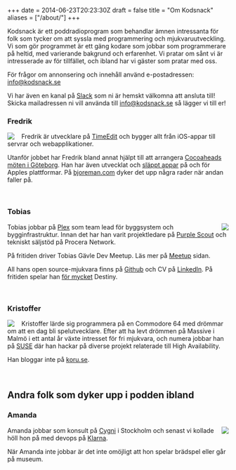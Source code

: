 +++
date = 2014-06-23T20:23:30Z
draft = false
title = "Om Kodsnack"
aliases = ["/about/"]
+++

Kodsnack är ett poddradioprogram som behandlar ämnen intressanta för
folk som tycker om att syssla med programmering och
mjukvaruutveckling. Vi som gör programmet är ett gäng kodare som
jobbar som programmerare på heltid, med varierande bakgrund och
erfarenhet. Vi pratar om sånt vi är intresserade av för tillfället,
och ibland har vi gäster som pratar med oss.

För frågor om annonsering och innehåll använd e-postadressen:
[info@kodsnack.se](mailto:info@kodsnack.se)

Vi har även en kanal på [Slack](https://slack.com/) som ni är hemskt 
välkomna att ansluta till! Skicka mailadressen ni vill använda till 
[info@kodsnack.se](mailto:info@kodsnack.se) så lägger vi till er!


### Fredrik

<img src="/img/fredrik.png" style="float:left;margin-right:1rem;" />

Fredrik är utvecklare på [TimeEdit][f1] och
bygger allt från iOS-appar till servrar och webapplikationer.

Utanför jobbet har Fredrik bland annat hjälpt till att arrangera
[Cocoaheads möten i Göteborg][f2]. Han har även utvecklat och
[släppt appar][f3] på och för Apples plattformar. På [bjoreman.com][f4]
dyker det upp några rader när andan faller på.

  [f1]: http://www.timeedit.se/
  [f2]: http://www.meetup.com/cocoaheads-goteborg/
  [f3]: http://apps.bjoreman.com/
  [f4]: http://www.bjoreman.com/

<br clear="all">


### Tobias

<img src="/img/tru1003.jpg" style="float:right;margin-left:1rem;" />

Tobias jobbar på [Plex][t1] som team lead för byggsystem och bygginfrastruktur.
Innan det har han varit projektledare på [Purple Scout][t2] och tekniskt
säljstöd på Procera Network.

På fritiden driver Tobias Gävle Dev Meetup. Läs mer på [Meetup][t3] sidan.

All hans open source-mjukvara finns på [Github][t4] och CV på [LinkedIn][t5]. På
fritiden spelar han [för mycket][t6] Destiny.

  [t1]: http://plex.tv/
  [t2]: http://purplescout.se/
  [t3]: https://www.meetup.com/Gavle-Developer-Meetup/?_cookie-check=90Jdk0CBQzXlh0Ot
  [t4]: http://github.com/tru
  [t5]: https://www.linkedin.com/in/tobiashieta/
  [t6]: http://raid.report/pc/4611686018467351195

<br clear="all">


### Kristoffer

<img src="/img/kristoffer.jpg" style="float:left;margin-right:1rem;" />

Kristoffer lärde sig programmera på en Commodore 64 med drömmar om att
en dag bli spelutvecklare. Efter att ha levt drömmen på Massive i
Malmö i ett antal år växte intresset för fri mjukvara, och numera
jobbar han på [SUSE][k1] där han hackar på diverse projekt relaterade till
High Availability.

Han bloggar inte på [koru.se][k2].

  [k1]: http://suse.com/
  [k2]: http://koru.se/

<br clear="all">

## Andra folk som dyker upp i podden ibland

### Amanda

<img src="/img/amanda.jpg" style="float:right;margin-left:1rem;" />

Amanda jobbar som konsult på [Cygni][a1] i Stockholm och senast vi kollade höll hon på med devops på [Klarna][a2].

När Amanda inte jobbar är det inte omöjligt att hon spelar brädspel eller går på museum.

  [a1]: http://cygni.se
  [a2]: https://www.klarna.com/se/

<br clear="all">
